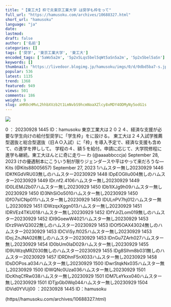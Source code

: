 ```yaml
---
title: "【東工大】枠で炎東京工業大学 は奨学も枠をって"
full_url: "https://hamusoku.com/archives/10688327.html"
short_url: "hamusoku"
language: "ja"
date: 
lastmod: 
draft: false
author: ['名前']
categories: []
tags: ['奨学', '東京工業大学', '東工大']
encoded_tags: ['5aWo5a2m', '5p2x5Lqs5bel5qWt5aSn5a2m', '5p2x5bel5aSn']
keywords: []
thumbnail: "https://livedoor.blogimg.jp/hamusoku/imgs/0/d/0dbd5ba7-s.jpg"
popular: 536
latest: 1135
trend: 1368
featured: 949
views: 501
comments: 186
weight: 9
slug: aHR0cHMvL2hhbXVzb2t1LmNvbS9hcmNoaXZlcy8xMDY4ODMyNy5odG1s
---
```


![](https://livedoor.blogimg.jp/hamusoku/imgs/0/d/0dbd5ba7-s.jpg)

0 ： 20230928 1445 ID：hamusoku 東京工業大は２０２４、経済な支援が必要な学生向けの給付型奨学に「学生枠」をに設ける。 東工大は２４入試学推薦型選抜と総合型選抜（旧ＡＯ入試）に「枠」を導入予定で、経済な支援も含めて、の進学を押しして。 学程の４、額５を給付。申請に応じて、大学院修程に進学も継続。東工大ほんとに奇に走り— わ (@aaaabbcccja) September 28, 2023 けの優遇制本にこういう制が限りジェンダースや平はやって来だろうな— Kits (@Kits88005657) September 27, 2023 1ハムスター無し20230929 1446 IDKfKGdVRU03無しのハムスター20230929 1448 IDpEOGIIu004無しのハムスター20230929 1449 IDr.nf2.4106ハムスター無し20230929 1449 ID0LiEMJ2b07ハムスター無し20230929 1450 IDb1lXJg9h09ハムスター無し20230929 1450 ID3NhSiOo5010ハムスター無し20230929 1450 IDfO7sICNp011ハムスター無し20230929 1450 IDULnPV7hj012ハムスター無し20230929 1451 IDWzqxXggn013ハムスター無し20230929 1451 IDRVEz4TKU018ハムスター無し20230929 1452 IDfYJrZLom019無しのハムスター20230929 1452 IDI9GoewW4021ハムスター無し20230929 1453 IDrz9VeVQ3022無しのハムスター20230929 1453 IDOf5OAX43024無しのハムスター20230929 1453 IDCViSy.ft025ハムスター無し20230929 1453 IDoj.ZnJNA026無しのハムスター20230929 1453 IDnGu7ZArh027ハムスター無し20230929 1454 ID0bUm0IaD029ハムスター無し20230929 1455 ID9UWzqMRZ030無しのハムスター20230929 1455 IDg8Slhm8b031無しのハムスター20230929 1457 IDRDhnF5nX033ハムスター無し20230929 1458 IDsDOPos.a034ハムスター無し20230929 1500 IDwrStqkNx035ハムスター無し20230929 1500 IDWQNc0Uza036ハムスター無し20230929 1501 IDcKhqCfRw038ハムスター無し20230929 1501 IDM7LeYkxx040ハムスター無し20230929 1501 IDTjpGb0Wq044ハムスター無し20230929 1504 IDVid0YVUj00 ：20230928 1445 ID：hamusoku

(https//hamusoku.com/archives/10688327.html)
